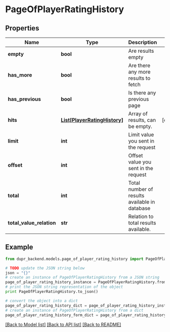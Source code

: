 # PageOfPlayerRatingHistory


## Properties
Name | Type | Description | Notes
------------ | ------------- | ------------- | -------------
**empty** | **bool** | Are results empty | 
**has_more** | **bool** | Are there any more results to fetch | 
**has_previous** | **bool** | Is there any previous page | 
**hits** | [**List[PlayerRatingHistory]**](PlayerRatingHistory.md) | Array of results, can be empty. | [optional] 
**limit** | **int** | Limit value you sent in the request | 
**offset** | **int** | Offset value you sent in the request | 
**total** | **int** | Total number of results available in database | 
**total_value_relation** | **str** | Relation to total results available. | 

## Example

```python
from dupr_backend.models.page_of_player_rating_history import PageOfPlayerRatingHistory

# TODO update the JSON string below
json = "{}"
# create an instance of PageOfPlayerRatingHistory from a JSON string
page_of_player_rating_history_instance = PageOfPlayerRatingHistory.from_json(json)
# print the JSON string representation of the object
print PageOfPlayerRatingHistory.to_json()

# convert the object into a dict
page_of_player_rating_history_dict = page_of_player_rating_history_instance.to_dict()
# create an instance of PageOfPlayerRatingHistory from a dict
page_of_player_rating_history_form_dict = page_of_player_rating_history.from_dict(page_of_player_rating_history_dict)
```
[[Back to Model list]](../README.md#documentation-for-models) [[Back to API list]](../README.md#documentation-for-api-endpoints) [[Back to README]](../README.md)


